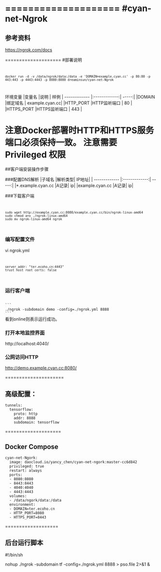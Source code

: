 ====================
#cyan-net-Ngrok
====================
## 参考资料 
https://ngrok.com/docs

====================
#部署说明
<code>
```
docker run -d -v /data/ngrok/data:/data -e 'DOMAIN=example.cyan.cc' -p 80:80 -p 443:443 -p 4443:4443 -p 8080:8080 dreaminsun/cyan-net-Ngrok
```
</code>

环境变量
|变量名 	|说明			| 样例 
| ------------- |:-------------:| -----:|
|DOMAIN 	|绑定域名		| example.cyan.cc|
|HTTP_PORT  |HTTP监听端口	| 80			 |
|HTTPS_PORT |HTTPS监听端口	| 443			 |

注意Docker部署时HTTP和HTTPS服务端口必须保持一致。
注意需要Privileged 权限
====================
##客户端安装操作步骤

###配置DNS解析
|子域名 |解析类型| IP地址|
| ------------- |:-------------:| -----:|
|*.example.cyan.cc |A记录| ip|
|example.cyan.cc |A记录| ip|

###下载客户端
<code>
```
sudo wget http://example.cyan.cc:8080/example.cyan.cc/bin/ngrok-linux-amd64
sudo chmod a+x ./ngrok-linux-amd64
sudo mv ngrok-linux-amd64 ngrok
```
</code>

### 编写配置文件
vi ngrok.yml
<code>
```
server_addr: "ter.ecoho.cn:4443"
trust_host_root_certs: false
```
</code>

### 运行客户端
<code>
```
./ngrok -subdomain demo -config=./ngrok.yml 8888
```
</code>
看到online则表示运行成功。

### 打开本地监控界面
http://localhost:4040/

### 公网访问HTTP
http://demo.example.cyan.cc:8080/

=====================
## 高级配置：
```
tunnels:
  tensorflow:
    proto: http
    addr: 8888
    subdomain: tensorflow 
```
	
====================
## Docker Compose
```
cyan-net-Ngork:
  image: daocloud.io/yancy_chen/cyan-net-ngork:master-cc6d842
  privileged: true
  restart: always
  ports:
  - 8080:8080
  - 8443:8443
  - 4040:4040
  - 4443:4443
  volumes:
  - /data/ngork/data:/data
  environment:
  - DOMAIN=ter.ecoho.cn
  - HTTP_PORT=8080
  - HTTPS_PORT=8443
```

===================
## 后台运行脚本
#!/bin/sh 

nohup ./ngrok -subdomain tf -config=./ngrok.yml 8888 > pso.file 2>&1 & 